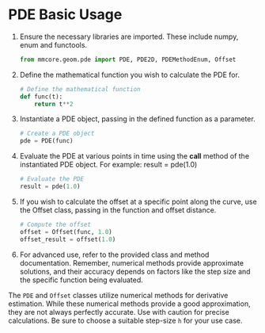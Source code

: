 # PDE Basic Usage

1. Ensure the necessary libraries are imported. These include numpy, enum and functools.
    ```python
    from mmcore.geom.pde import PDE, PDE2D, PDEMethodEnum, Offset
    ```
2. Define the mathematical function you wish to calculate the PDE for.

    ```python
    # Define the mathematical function
    def func(t):
        return t**2
    
    ```

3. Instantiate a PDE object, passing in the defined function as a parameter.

    ```python
    # Create a PDE object
    pde = PDE(func)
    ```

4. Evaluate the PDE at various points in time using the __call__ method of the instantiated PDE object. For example:
   result = pde(1.0)

    ```python
    # Evaluate the PDE
    result = pde(1.0) 
    ```
5. If you wish to calculate the offset at a specific point along the curve, use the Offset class, passing in the
   function and offset distance.
    ```python
    # Compute the offset
    offset = Offset(func, 1.0)
    offset_result = offset(1.0)
    ```

6. For advanced use, refer to the provided class and method documentation. Remember, numerical methods provide
   approximate solutions, and their accuracy depends on factors like the step size and the specific function being
   evaluated.

The `PDE` and `Offset` classes utilize numerical methods for derivative estimation. While these numerical methods
provide a good approximation, they are not always perfectly accurate. Use with caution for precise calculations. Be sure
to choose a suitable step-size `h` for your use case.
